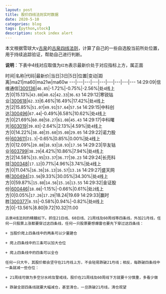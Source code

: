 ```yaml
---
layout: post
title: 股价四线法则实时数据
date: 2020-5-10
categories: blog
tags: [python,stock]
description: stock index alert
---
```



本文根据雪球大v[古泉](https://xueqiu.com/u/7148646888)的[古泉四线法则](https://xueqiu.com/7148646888/130498192)，计算了自己的一些自选股当前所处位置，用于持续追踪验证，帮助自己进行判断。

**说明**：下表中4线对应取值为`红色`表示最新价处于对应指标上方，属正面

时间|名称|代码|最新价|当日|3日|5日|位置|变动|距离|ma21|ma60|ma21w|ma60w
---|---|---|---|---|---|---|---|---
14:29:09|信维通信|[300136](https://xueqiu.com/S/SZ300136)|`46.85`|-1.72%|-0.75%|-2.56%|处`4`线上方|0|15.13%|`43.88`|`40.62`|`42.33`|`36.63`
14:29:12|寒锐钴业|[300618](https://xueqiu.com/S/SZ300618)|`62.33`|6.46%|16.49%|17.42%|处`4`线上方|2|15.85%|`51.07`|`49.91`|`57.64`|`57.54`
14:29:15|中科创达|[300496](https://xueqiu.com/S/SZ300496)|`67.44`|-0.49%|6.58%|10.62%|处`4`线上方|0|21.69%|`60.08`|`58.27`|`61.08`|`45.43`
14:29:17|中科曙光|[603019](https://xueqiu.com/S/SH603019)|`39.03`|-2.64%|2.13%|4.59%|处`4`线上方|0|14.22%|`38.40`|`35.60`|`35.08`|`29.05`
14:29:22|诺力股份|[603611](https://xueqiu.com/S/SH603611)|`21.3`|-0.65%|0.85%|0.00%|处`4`线上方|0|12.09%|`20.88`|`18.93`|`18.93`|`17.56`
14:29:23|华友钴业|[603799](https://xueqiu.com/S/SH603799)|`38.29`|4.42%|10.86%|7.94%|处`4`线上方|2|14.58%|`33.95`|`33.37`|`36.77`|`30.23`
14:29:24|长亮科技|[300348](https://xueqiu.com/S/SZ300348)|`17.12`|0.71%|4.96%|3.74%|处`4`线上方|0|11.04%|`16.36`|`16.13`|`16.57`|`13.16`
14:29:27|盛天网络|[300494](https://xueqiu.com/S/SZ300494)|`23.56`|9.33%|30.05%|34.30%|处`4`线上方|0|59.87%|`15.88`|`14.56`|`15.16`|`13.55`
14:29:32|金证股份|[600446](https://xueqiu.com/S/SH600446)|`18.08`|-1.15%|-0.66%|0.61%|处`2`线上方|0|0.05%|`17.26`|`17.29`|18.24|19.69
14:29:33|赢时胜|[300377](https://xueqiu.com/S/SZ300377)|`8.55`|-0.58%|0.94%|-0.82%|处`0`线上方|0|-13.56%|8.80|9.72|10.32|11.00

```
古泉4线法则的精髓如下。抓住21日线、60日线、21周线及60周线等四条线，外加21月线，任何一只股票上涨都要穿过这四条线，任何一只股票要想爆雷也要先下穿过这四条线：

+ 当股价爬上四条线中的两条可以少量建仓

+ 爬上四条线中的三条可以加大仓位

+ 爬上四条线中的四条可以全仓

任何一只大牛，其股价都会坚守在21月线上方，不会轻易跌破21月线；相反，每跌破四条线中一条就减一些仓位：

+ 21周线可做为多空分水岭及警戒线，股价在21周线及60周线下方就要十分慎重，多看少做

+ 跌破全部四条线就要大幅减仓，甚至清仓，一旦跌破21月线，清仓观望
```